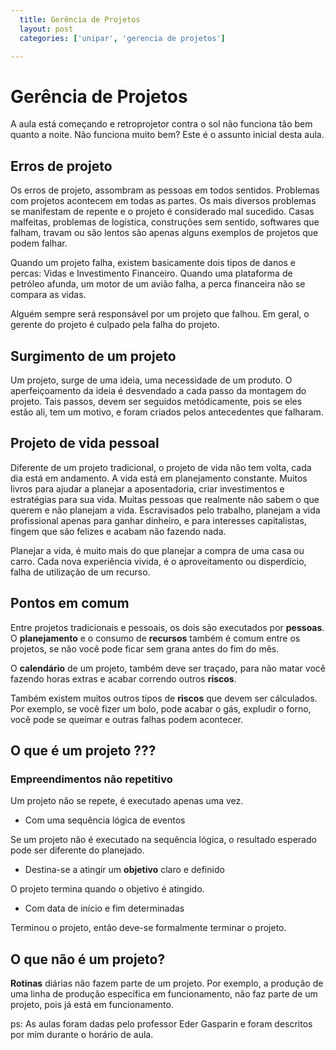 ```yaml
---
  title: Gerência de Projetos
  layout: post
  categories: ['unipar', 'gerencia de projetos']

---
```


# Gerência de Projetos

A aula está começando e retroprojetor contra o sol não funciona tão bem quanto a noite. Não funciona muito bem? Este é o assunto inicial desta aula.

## Erros de projeto

Os erros de projeto, assombram as pessoas em todos sentidos. Problemas com projetos acontecem em todas as partes. Os mais diversos problemas se manifestam de repente e o projeto é considerado mal sucedido. Casas malfeitas, problemas de logística, construções sem sentido, softwares que falham, travam ou são lentos são apenas alguns exemplos de projetos que podem falhar.

Quando um projeto falha, existem basicamente dois tipos de danos e percas: Vidas e Investimento Financeiro. Quando uma plataforma de petróleo afunda, um motor de um avião falha, a perca financeira não se compara as vidas. 

Alguém sempre será responsável por um projeto que falhou. Em geral, o gerente do projeto é culpado pela falha do projeto.


## Surgimento de um projeto

Um projeto, surge de uma ideia, uma necessidade de um produto. O aperfeiçoamento da ideia é desvendado a cada passo da montagem do projeto. Tais passos, devem ser seguidos metódicamente, pois se eles estão ali, tem um motivo, e foram criados pelos antecedentes que falharam. 

## Projeto de vida pessoal

Diferente de um projeto tradicional, o projeto de vida não tem volta, cada dia está em andamento. A vida está em planejamento constante. Muitos livros para ajudar a planejar a aposentadoria, criar investimentos e estratégias para sua vida. Muitas pessoas que realmente não sabem o que querem e não planejam a vida. Escravisados pelo trabalho, planejam a vida profissional apenas para ganhar dinheiro, e para interesses capitalistas, fingem que são felizes e acabam não fazendo nada.


Planejar a vida, é muito mais do que planejar a compra de uma casa ou carro. Cada nova experiência vivida, é o aproveitamento ou disperdício, falha de utilização de um recurso.


## Pontos em comum

Entre projetos tradicionais e pessoais, os dois são executados por **pessoas**. O **planejamento** e o consumo de **recursos** também é comum entre os projetos, se não você pode ficar sem grana antes do fim do mês.

O **calendário** de um projeto, também deve ser traçado, para não matar você fazendo horas extras e acabar correndo outros **riscos**.

Também existem muitos outros tipos de **riscos** que devem ser cálculados. Por exemplo, se você fizer um bolo, pode acabar o gás, expludir o forno, você pode se queimar e outras falhas podem acontecer.


## O que é um projeto ???

###  Empreendimentos não repetitivo

Um projeto não se repete, é executado apenas uma vez.

* Com uma sequência lógica de eventos

Se um projeto não é executado na sequência lógica, o resultado esperado pode ser diferente do planejado.

* Destina-se a atingir um **objetivo** claro e definido

O projeto termina quando o objetivo é atingido.

* Com data de início e fim determinadas

Terminou o projeto, então deve-se formalmente terminar o projeto.

## O que não é um projeto?

**Rotinas** diárias não fazem parte de um projeto. Por exemplo, a produção de uma linha de produção específica em funcionamento, não faz parte de um projeto, pois já está em funcionamento.

ps: As aulas foram dadas pelo professor Eder Gasparin e foram descritos por mim durante o horário de aula.
